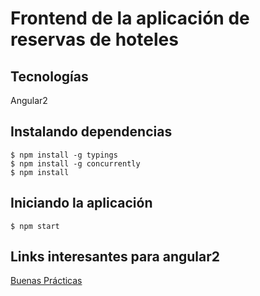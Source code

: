 # Frontend de la aplicación de reservas de hoteles

## Tecnologías

Angular2

## Instalando dependencias
 
```
$ npm install -g typings
$ npm install -g concurrently
$ npm install
```

## Iniciando la aplicación
```
$ npm start
```

## Links interesantes para angular2

[Buenas Prácticas](https://angular.io/docs/ts/latest/guide/style-guide.html#!#application-structure)